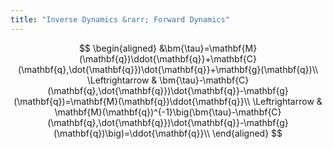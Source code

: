 ```yaml
---
title: "Inverse Dynamics &rarr; Forward Dynamics"
---
```

$$
\begin{aligned}
&\bm{\tau}=\mathbf{M}(\mathbf{q})\ddot{\mathbf{q}}+\mathbf{C}(\mathbf{q},\dot{\mathbf{q}})\dot{\mathbf{q}}+\mathbf{g}(\mathbf{q})\\
\Leftrightarrow & \bm{\tau}-\mathbf{C}(\mathbf{q},\dot{\mathbf{q}})\dot{\mathbf{q}}-\mathbf{g}(\mathbf{q})=\mathbf{M}(\mathbf{q})\ddot{\mathbf{q}}\\
\Leftrightarrow & \mathbf{M}(\mathbf{q})^{-1}\big(\bm{\tau}-\mathbf{C}(\mathbf{q},\dot{\mathbf{q}})\dot{\mathbf{q}}-\mathbf{g}(\mathbf{q})\big)=\ddot{\mathbf{q}}\\
\end{aligned}
$$
